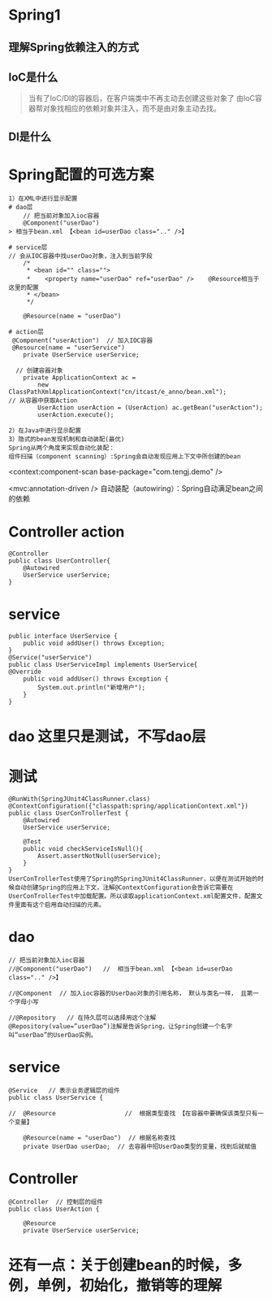 # Spring1
## 理解Spring依赖注入的方式
## IoC是什么
> 当有了IoC/DI的容器后，在客户端类中不再主动去创建这些对象了
> 由IoC容器帮对象找相应的依赖对象并注入，而不是由对象主动去找。
## DI是什么

# Spring配置的可选方案
	1）在XML中进行显示配置
	# dao层
		// 把当前对象加入ioc容器
		@Component("userDao")   
	> 相当于bean.xml 【<bean id=userDao class=".." />】

	# service层
	// 会从IOC容器中找userDao对象，注入到当前字段
		/*
		 * <bean id="" class=""> 
		 *	  <property name="userDao" ref="userDao" />    @Resource相当于这里的配置
		 * </bean>
		 */

		@Resource(name = "userDao")

	# action层
	 @Component("userAction")  // 加入IOC容器
	 @Resource(name = "userService")
		private UserService userService;

	  // 创建容器对象
		private ApplicationContext ac = 
			new ClassPathXmlApplicationContext("cn/itcast/e_anno/bean.xml");
	// 从容器中获取Action
			UserAction userAction = (UserAction) ac.getBean("userAction");
			userAction.execute();

	2）在Java中进行显示配置
	3）隐式的bean发现机制和自动装配(最优)
	Spring从两个角度来实现自动化装配：
	组件扫描（component scanning）:Spring会自动发现应用上下文中所创建的bean
<!-- 加了下面2局就可以直接使用spring注解 -->
<!-- 自动扫描的包名 -->
<context:component-scan base-package="com.tengj.demo" />
<!-- 默认的注解映射的支持 -->
<mvc:annotation-driven />
	自动装配（autowiring）：Spring自动满足bean之间的依赖
# Controller action
	@Controller
	public class UserController{
	    @Autowired
		UserService userService;
	}

# service
	public interface UserService {
		public void addUser() throws Exception;
	}
	@Service("userService")
	public class UserServiceImpl implements UserService{
	@Override
		public void addUser() throws Exception {
			System.out.println("新增用户");
		}
	}

# dao 这里只是测试，不写dao层
# 测试
	@RunWith(SpringJUnit4ClassRunner.class)
	@ContextConfiguration({"classpath:spring/applicationContext.xml"})
	public class UserConTrollerTest {
		@Autowired
		UserService userService;

		@Test
		public void checkServiceIsNull(){
			Assert.assertNotNull(userService);
		}
	}
	UserConTrollerTest使用了Spring的SpringJUnit4ClassRunner，以便在测试开始的时候自动创建Spring的应用上下文，注解@ContextConfiguration会告诉它需要在UserConTrollerTest中加载配置。所以读取applicationContext.xml配置文件，配置文件里面有这个启用自动扫描的元素。


 
 
 # dao
 
	// 把当前对象加入ioc容器
	//@Component("userDao")   //  相当于bean.xml 【<bean id=userDao class=".." />】

	//@Component  // 加入ioc容器的UserDao对象的引用名称， 默认与类名一样， 且第一个字母小写

	//@Repository   // 在持久层可以选择用这个注解
	@Repository(value=”userDao”)注解是告诉Spring，让Spring创建一个名字叫“userDao”的UserDao实例。
# service
	@Service   // 表示业务逻辑层的组件
	public class UserService {

	//	@Resource					//  根据类型查找 【在容器中要确保该类型只有一个变量】

		@Resource(name = "userDao")  // 根据名称查找
		private UserDao userDao;  // 去容器中招UserDao类型的变量，找到后就赋值
# Controller
	@Controller  // 控制层的组件
	public class UserAction {

		@Resource
		private UserService userService;


# 还有一点：关于创建bean的时候，多例，单例，初始化，撤销等的理解
